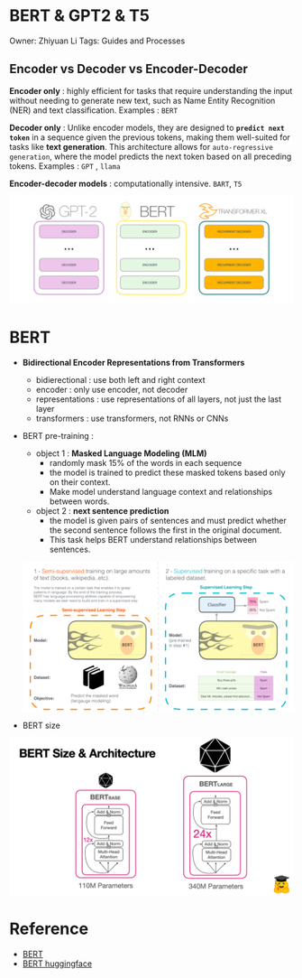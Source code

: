 
# BERT & GPT2 & T5

Owner: Zhiyuan Li
Tags: Guides and Processes

## Encoder vs Decoder vs Encoder-Decoder

**Encoder only** : highly efficient for tasks that require understanding the input without needing to generate new text, such as Name Entity Recognition (NER) and text classification. Examples : `BERT`

**Decoder only** : Unlike encoder models, they are designed to **`predict next token`** in a sequence given the previous tokens, making them well-suited for tasks like **text generation**. This architecture allows for `auto-regressive generation`, where the model predicts the next token based on all preceding tokens. Examples : `GPT` , `llama`

**Encoder-decoder models** : computationally intensive. `BART`, `T5` 

![Untitled](BERT%20&%20GPT2%20&%20T5%20570e753c77cf410eb92624478547513d/Untitled.png)

# BERT

- **Bidirectional Encoder Representations from Transformers**
    - bidierectional : use both left and right context
    - encoder : only use encoder, not decoder
    - representations : use representations of all layers, not just the last layer
    - transformers : use transformers, not RNNs or CNNs
- BERT pre-training :
    - object 1 : **Masked Language Modeling (MLM)**
        - randomly mask 15% of the words in each sequence
        - the model is trained to predict these masked tokens based only on their context.
        - Make model understand language context and relationships between words.
    - object 2 : **next sentence prediction**
        - the model is given pairs of sentences and must predict whether the second sentence follows the first in the original document.
        - This task helps BERT understand relationships between sentences.
    
    ![Untitled](BERT%20&%20GPT2%20&%20T5%20570e753c77cf410eb92624478547513d/Untitled%201.png)
    
- BERT size

![Untitled](BERT%20&%20GPT2%20&%20T5%20570e753c77cf410eb92624478547513d/Untitled%202.png)


# Reference
- [BERT](https://jalammar.github.io/illustrated-bert/)
- [BERT huggingface](https://huggingface.co/blog/bert-101)